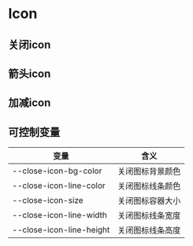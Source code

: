 # Icon

## 关闭icon



## 箭头icon



## 加减icon



## 可控制变量

| 变量                     | 含义             |
| ------------------------ | ---------------- |
| --close-icon-bg-color    | 关闭图标背景颜色 |
| --close-icon-line-color  | 关闭图标线条颜色 |
| --close-icon-size        | 关闭图标容器大小 |
| --close-icon-line-width  | 关闭图标线条宽度 |
| --close-icon-line-height | 关闭图标线条高度 |

